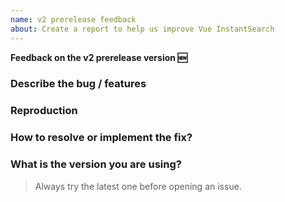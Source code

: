 ```yaml
---
name: v2 prerelease feedback
about: Create a report to help us improve Vue InstantSearch
---
```


**Feedback on the v2 prerelease version 🆕**

### Describe the bug / features

<!-- You can go in detail here on why it's necessary -->

### Reproduction

<!--
  Reproduce the code you're currently using which doesn't work as expected.
  Use https://codesandbox.io/s/github/algolia/create-instantsearch-app/tree/templates/vue-instantsearch
  And change the version number.
-->

### How to resolve or implement the fix?

<!-- Mandatory if this is not applicable -->

### What is the version you are using?

> Always try the latest one before opening an issue.

<!-- e.g. v2.0.0-beta.1 -->
